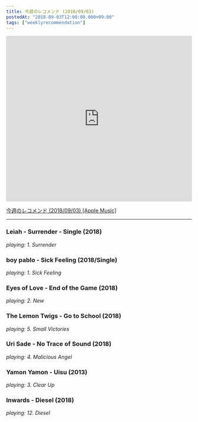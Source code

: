 ```yaml
---
title: 今週のレコメンド (2018/09/03)
postedAt: "2018-09-03T12:00:00.000+09:00"
tags: ["weeklyrecommendation"]
---
```


<iframe allow="autoplay *; encrypted-media *;" frameborder="0" height="450" style="width:100%;max-width:660px;overflow:hidden;background:transparent;" sandbox="allow-forms allow-popups allow-same-origin allow-scripts allow-storage-access-by-user-activation allow-top-navigation-by-user-activation" src="https://embed.music.apple.com/jp/playlist/%E4%BB%8A%E9%80%B1%E3%81%AE%E3%83%AC%E3%82%B3%E3%83%A1%E3%83%B3%E3%83%89-2018-09-03/pl.u-pMyl2GjCYZ07g6?app=music&amp;at=1000lR8X"></iframe> 

[今週のレコメンド (2018/09/03) \[Apple Music\]](https://itunes.apple.com/jp/playlist/%E4%BB%8A%E9%80%B1%E3%81%AE%E3%83%AC%E3%82%B3%E3%83%A1%E3%83%B3%E3%83%89-2018-09-03/pl.u-pMyl2GjCYZ07g6)

---

### Leiah - Surrender - Single (2018)

_playing: 1\. Surrender_

### boy pablo - Sick Feeling (2018/Single)

_playing: 1\. Sick Feeling_

### Eyes of Love - End of the Game (2018)

_playing: 2\. New_

### The Lemon Twigs - Go to School (2018)

_playing: 5\. Small Victories_

### Uri Sade - No Trace of Sound (2018)

_playing: 4\. Malicious Angel_

### Yamon Yamon - Uisu (2013)

_playing: 3\. Clear Up_

### Inwards - Diesel (2018)

_playing: 12\. Diesel_